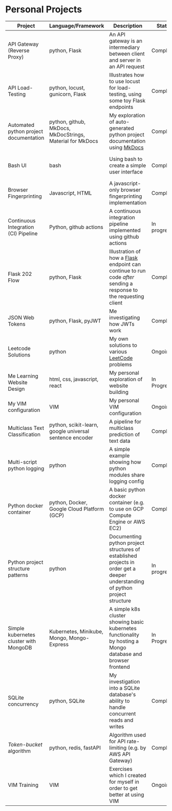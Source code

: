 # Personal Projects

| Project                        | Language/Framework     | Description                                  | Status    |Link
|--------------------------------|------------------------|----------------------------------------------|-----------|-------------
| API Gateway (Reverse Proxy)    | python, Flask          | An API gateway is an intermediary between client and server in an API request | Completed | https://github.com/J-sephB-lt-n/api-gateway-reverse-proxy-python-flask
| API Load-Testing               | python, locust, gunicorn, Flask | Illustrates how to use locust for load-testing, using some toy Flask endpoints | Completed | https://github.com/J-sephB-lt-n/api-load-testing
| Automated python project documentation | python, github, MkDocs, MkDocStrings, Material for MkDocs | My exploration of auto-generated python project documentation using [MkDocs](https://github.com/mkdocs/mkdocs/) | Completed | https://github.com/J-sephB-lt-n/python-auto-documentation-with-mkdocstrings
| Bash UI                        | bash                   | Using bash to create a simple user interface | Completed | https://github.com/J-sephB-lt-n/shellscript-user-interaction-example
| Browser Fingerprinting         | Javascript, HTML       | A javascript-only browser fingerprinting implementation | Completed | https://github.com/J-sephB-lt-n/in-browser-device-fingerprint/
| Continuous Integration (CI) Pipeline | Python, github actions | A continuous integration pipeline implemented using github actions | In progress | https://github.com/J-sephB-lt-n/python-github-ci-pipeline   
| Flask 202 Flow                 | python, Flask          | Illustration of how a [Flask](https://github.com/pallets/flask) endpoint can continue to run code *after* sending a response to the requesting client | Completed | https://github.com/J-sephB-lt-n/flask-202-flow
| JSON Web Tokens                | python, Flask, pyJWT   | Me investigating how JWTs work               | Completed | https://github.com/J-sephB-lt-n/jwt-checkout 
| Leetcode Solutions             | python                 | My own solutions to various [LeetCode](https://leetcode.com) problems | Ongoing | https://github.com/J-sephB-lt-n/leetcode-solutions
| Me Learning Website Design     | html, css, javascript, react | My personal exploration of website building | In Progress | https://github.com/J-sephB-lt-n/me-learning-website-design 
| My VIM configuration           | VIM                    | My personal VIM configuration                     | Ongoing     | https://github.com/J-sephB-lt-n/my-vim-config
| Multiclass Text Classification | python, scikit-learn, google universal sentence encoder | A pipeline for multiclass prediction of text data | Completed | https://github.com/J-sephB-lt-n/sklearn-text-classifier-pipeline 
| Multi-script python logging    | python                 | A simple example showing how python modules share logging config | Completed | https://github.com/J-sephB-lt-n/multi-script-python-logging
| Python docker container        | python, Docker, Google Cloud Platform (GCP) | A basic python docker container (e.g. to use on GCP Compute Engine or AWS EC2) | Completed | https://github.com/J-sephB-lt-n/python-docker-container
| Python project structure patterns | python | Documenting python project structures of established projects in order get a deeper understanding of python project structure | In progress | https://github.com/J-sephB-lt-n/python-project-layout-patterns
| Simple kubernetes cluster with MongoDB | Kubernetes, Minikube, Mongo, Mongo-Express | A simple k8s cluster showing basic kubernetes functionality by hosting a Mongo database and browser frontend | In Progress | https://github.com/J-sephB-lt-n/mongodb-with-admin-gui-in-k8s 
| SQLite concurrency             | python, SQLite         | My investigation into a SQLite database's ability to handle concurrent reads and writes | Completed | https://github.com/J-sephB-lt-n/sqlite-concurrent-writes-investigation
| *Token-bucket* algorithm       | python, redis, fastAPI | Algorithm used for API rate-limiting (e.g. by AWS API Gateway) | Completed |https://github.com/J-sephB-lt-n/rate-limiter-token-bucket-algorithm
| VIM Training                   | VIM                    | Exercises which I created for myself in order to get better at using VIM | Ongoing | https://github.com/J-sephB-lt-n/vim-training/tree/main
